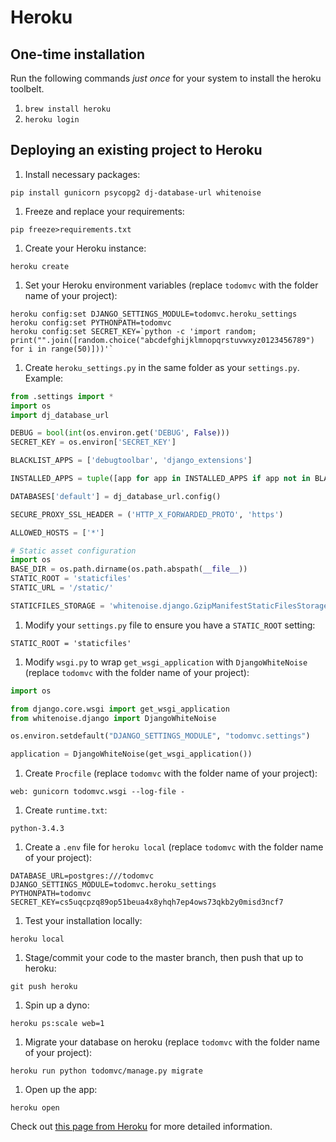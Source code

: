 # Heroku

## One-time installation

Run the following commands _just once_ for your system to install the heroku toolbelt.

1. `brew install heroku`
1. `heroku login`

## Deploying an existing project to Heroku

1. Install necessary packages:

  `pip install gunicorn psycopg2 dj-database-url whitenoise`

1. Freeze and replace your requirements:

  `pip freeze>requirements.txt`

1. Create your Heroku instance:

  `heroku create`

1. Set your Heroku environment variables (replace `todomvc` with the folder name of your project):

  ```
  heroku config:set DJANGO_SETTINGS_MODULE=todomvc.heroku_settings
  heroku config:set PYTHONPATH=todomvc
  heroku config:set SECRET_KEY=`python -c 'import random; print("".join([random.choice("abcdefghijklmnopqrstuvwxyz0123456789") for i in range(50)]))'`
  ```

1. Create `heroku_settings.py` in the same folder as your `settings.py`. Example:

  ```python
  from .settings import *
  import os
  import dj_database_url

  DEBUG = bool(int(os.environ.get('DEBUG', False)))
  SECRET_KEY = os.environ['SECRET_KEY']

  BLACKLIST_APPS = ['debugtoolbar', 'django_extensions']

  INSTALLED_APPS = tuple([app for app in INSTALLED_APPS if app not in BLACKLIST_APPS])

  DATABASES['default'] = dj_database_url.config()

  SECURE_PROXY_SSL_HEADER = ('HTTP_X_FORWARDED_PROTO', 'https')

  ALLOWED_HOSTS = ['*']

  # Static asset configuration
  import os
  BASE_DIR = os.path.dirname(os.path.abspath(__file__))
  STATIC_ROOT = 'staticfiles'
  STATIC_URL = '/static/'

  STATICFILES_STORAGE = 'whitenoise.django.GzipManifestStaticFilesStorage'
  ```

1. Modify your `settings.py` file to ensure you have a `STATIC_ROOT` setting:

  `STATIC_ROOT = 'staticfiles'`

1. Modify `wsgi.py` to wrap `get_wsgi_application` with `DjangoWhiteNoise` (replace `todomvc` with the folder name of your project):

  ```python
  import os

  from django.core.wsgi import get_wsgi_application
  from whitenoise.django import DjangoWhiteNoise

  os.environ.setdefault("DJANGO_SETTINGS_MODULE", "todomvc.settings")

  application = DjangoWhiteNoise(get_wsgi_application())
  ```

1. Create `Procfile` (replace `todomvc` with the folder name of your project):

  ```
  web: gunicorn todomvc.wsgi --log-file -
  ```

1. Create `runtime.txt`:

  ```
  python-3.4.3
  ```

1. Create a `.env` file for `heroku local` (replace `todomvc` with the folder name of your project):

  ```
  DATABASE_URL=postgres:///todomvc
  DJANGO_SETTINGS_MODULE=todomvc.heroku_settings
  PYTHONPATH=todomvc
  SECRET_KEY=cs5uqcpzq89op51beua4x8yhqh7ep4ows73qkb2y0misd3ncf7
  ```

1. Test your installation locally:

  `heroku local`

1. Stage/commit your code to the master branch, then push that up to heroku:

  ```
  git push heroku
  ```

1. Spin up a dyno:

  `heroku ps:scale web=1`

1. Migrate your database on heroku (replace `todomvc` with the folder name of your project):

  `heroku run python todomvc/manage.py migrate`

1. Open up the app:

  `heroku open`

Check out [this page from Heroku](https://devcenter.heroku.com/articles/getting-started-with-django) for more detailed information.
